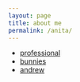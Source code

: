 ```yaml
---
layout: page
title: about me
permalink: /anita/
---
```


- [professional](professional)
- [bunnies](bunnies)
- [andrew](andrew)